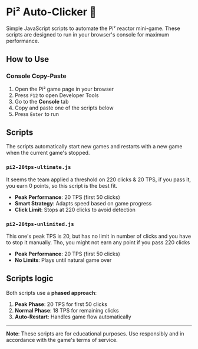 # Pi² Auto-Clicker 🚀

Simple JavaScript scripts to automate the Pi² reactor mini-game. These scripts are designed to run in your browser's console for maximum performance.

## How to Use

### Console Copy-Paste
1. Open the Pi² game page in your browser
2. Press `F12` to open Developer Tools
3. Go to the **Console** tab
4. Copy and paste one of the scripts below
5. Press `Enter` to run

## Scripts
The scripts automatically start new games and restarts with a new game when the current game's stopped.

### `pi2-20tps-ultimate.js`
It seems the team applied a threshold on 220 clicks & 20 TPS, if you pass it, you earn 0 points, so this script is the best fit.
- **Peak Performance**: 20 TPS (first 50 clicks)
- **Smart Strategy**: Adapts speed based on game progress
- **Click Limit**: Stops at 220 clicks to avoid detection

### `pi2-20tps-unlimited.js`
This one's peak TPS is 20, but has no limit in number of clicks and you have to stop it manually. Tho, you might not earn any point if you pass 220 clicks
- **Peak Performance**: 20 TPS (first 50 clicks)
- **No Limits**: Plays until natural game over

## Scripts logic
Both scripts use a **phased approach**:
1. **Peak Phase**: 20 TPS for first 50 clicks
2. **Normal Phase**: 18 TPS for remaining clicks
3. **Auto-Restart**: Handles game flow automatically

---

**Note**: These scripts are for educational purposes. Use responsibly and in accordance with the game's terms of service.